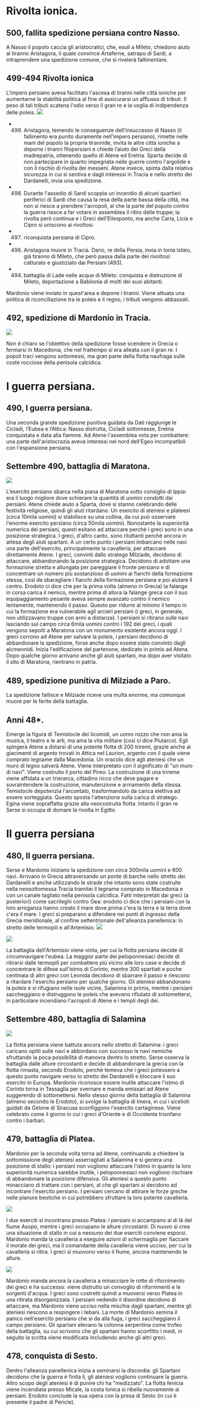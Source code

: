 # Rivolta ionica.
## 500, fallita spedizione persiana contro Nasso.
A Nasso il popolo caccia gli aristocratici, che, esuli a Mileto, chiedono aiuto al tiranno Aristagora, il quale convince Artaferne, satrapo di Sardi, a intraprendere una spedizione comune, che si rivelerà fallimentare.
## 499-494 Rivolta ionica
L'impero persiano aveva facilitato l'ascesa di tiranni nelle città ioniche per aumentarne la stabilità politica al fine di assicurarsi un afflusso di tributi. Il peso di tali tributi scatena l'odio verso il gran re e la voglia di indipendenza delle poleis.
![](https://upload.wikimedia.org/wikipedia/commons/9/9b/Ionian_Revolt_Campaign_Map-en.svg)
* 499. Aristagora, temendo le conseguenze dell’insuccesso di Nasso (il fallimento era punito duramente nell'impero persiano), rimette nelle mani del popolo la propria tirannide, invita le altre città ioniche a deporre i tiranni filopersiani e chiede l’aiuto dei Greci della madrepatria, ottenendo quello di Atene ed Eretria. Sparta decide di non partecipare in quanto impegnata nelle guerre contro l'argolide e con il rischio di rivolta dei messeni. Atene invece, spinta dalla relativa sicurezza in cui si sentiva e dagli interessi in Tracia e nello stretto dei Dardanelli, invia una spedizione.
* 498. Durante l'assedio di Sardi scoppia un incendio di alcuni quartieri periferici di Sardi che causa la resa della parte bassa della città, ma non si riesce a prendere l'acropoli, al che la parte del popolo contro la guerra riesce a far votare in assemblea il ritiro delle truppe; la rivolta però continua e i Greci dell’Ellesponto, ma anche Caria, Licia e Cipro si uniscono ai rivoltosi.
* 497. riconquista persiana di Cipro.
* 496. Aristagora muore in Tracia. Dario, re della Persia, invia in Ionia Istièo, già tiranno di Mileto, che però passa dalla parte dei rivoltosi: catturato e giustiziato dai Persiani (493).
* 494. battaglia di Lade nelle acque di Mileto: conquista e distruzione di Mileto, deportazione a Babilonia di molti dei suoi abitanti.

Mardonio viene inviato in quest'area e depone i tiranni. Viene attuata una politica di riconciliazione tra le poleis e il regno, i tributi vengono abbassati.

## 492, spedizione di Mardonio in Tracia.
![](https://upload.wikimedia.org/wikipedia/commons/3/3a/Map_Greco-Persian_Wars-en.svg)

Non è chiaro se l'obiettivo della spedizione fosse scendere in Grecia o fermarsi in Macedonia, che nel frattempo si era alleata con il gran re. I popoli traci vengono sottomessi, ma gran parte della flotta naufraga sulle coste rocciose della penisola calcidica.

# I guerra persiana.
## 490, I guerra persiana.
Una seconda grande spedizione punitiva guidata da Dati raggiunge le Cicladi, l’Eubea e l’Attica: Nasso distrutta, Cicladi sottomesse, Eretria conquistata e data alla fiamme. Ad Atene l'assemblea vota per combattere: una parte dell'aristocrazia aveva interessi nel nord dell'Egeo incompatibili con l'espansione persiana.

## Settembre 490, battaglia di Maratona.
![](https://upload.wikimedia.org/wikipedia/commons/thumb/0/08/1stphaseofbattlemarathon.gif/350px-1stphaseofbattlemarathon.gif)

L’esercito persiano sbarca nella piana di Maratona sotto consiglio di Ippia: era il luogo migliore dove schierare la quantità di uomini condotti dai persiani. Atene chiede aiuto a Sparta, dove si stanno celebrando delle festività religiose, quindi gli aiuti ritardano. Un esercito di ateniesi e plateesi (circa 10mila uomini) si stabilisce su una collina, da cui può osservare l'enorme esercito persiano (circa 50mila uomini). Nonostante la superiorità numerica dei persiani, questi esitano ad attaccare perchè i greci sono in una posizione strategica. I greci, d'altro canto, sono riluttanti perchè ancora in attesa degli aiuti spartani. A un certo punto i persiani imbarcano nelle navi una parte dell'esercito, principalmente la cavalleria, per attaccare direttamente Atene. I greci, convinti dallo stratego Milziade, decidono di attaccare, abbandonando la posizione strategica. Decidono di adottare una formazione stretta e allungata per pareggiare il fronte persiano e di concentrare un numero più sostanzioso di uomini ai fianchi della formazione stessa, così da sbaragliare i fianchi della formazione persiana e poi aiutare il centro. Erodoto ci dice che per la prima volta (almeno in Grecia) la falange in corsa carica il nemico, mentre prima di allora la falange greca con il suo equipaggiamento pesante aveva sempre avanzato contro il nemico lentamente, mantenendo il passo. Questo per ridurre al minimo il tempo in cui la formazione era vulnerabile agli arcieri persiani (i greci, in generale, non utilizzavano truppe con armi a distanza). I persiani si ritirano sulle navi lasciando sul campo circa 6mila uomini contro i 192 dei greci, i quali vengono sepolti a Maratona con un monumento esistente ancora oggi.
I greci corrono ad Atene per salvare la poleis, i persiani decidono di abbandonare la spedizione, forse anche dopo essere stato convinto dagli alcmeonidi.
Inizia l'edificazione del partenone, dedicato in primis ad Atena. Dopo qualche giorno arrivano anche gli aiuti spartani, ma dopo aver visitato il sito di Maratona, rientrano in patria.

## 489, spedizione punitiva di Milziade a Paro.
La spedizione fallisce e Milziade riceve una multa enorme, ma comunque muore per le ferite della battaglia.

## Anni 48*.
Emerge la figura di Temistocle dei licomidi, un uomo rozzo che non ama la musica, il teatro e le arti, ma ama la vita militare (così ci dice Plutarco). Egli spingerà Atene a dotarsi di una potente flotta di 200 triremi, grazie anche ai giacimenti di argento trovati in Attica nel Laurion, argento con il quale viene comprato legname dalla Macedonia. Un oracolo dice agli ateniesi che un muro di legno salverà Atene. Viene interpretato con il significato di "un muro di navi". Viene costruito il porto del Pireo. La costruzione di una trireme viene affidata a un trierarca, cittadino ricco che deve pagare e sovraintendere la costruzione, manutenzione e armamento della stessa. Temistocle depotenzia l'arcontato, trasformandolo da carica elettiva ad essere sorteggiata. Questo sposta l'attenzione sulla carica di stratego. Egina viene sopraffatta grazie alla neocostruita flotta.
Intanto il gran re Serse si occupa di domare la rivolta in Egitto.

# II guerra persiana
## 480, II guerra persiana.
Serse e Mardonio iniziano la spedizione con circa 300mila uomini e 600 navi. Arrivano in Grecia attraversando un ponte di barche nello stretto dei Dardanelli e anche utilizzando le strade che intanto sono state costruite nella neosottomessa Tracia tramitei il legname comprato in Macedonia e con un canale tagliato nella penisola calcidica. Fatti interpretati dai greci (a posteriori) come sacrileghi contro Gea: erodoto ci dice che i persiani con la loro arroganza hanno creato il mare dove prima c'era la terra e la terra dove c'era il mare.
I greci si preparano a difendere nei punti di ingresso della Grecia meridionale, al confine settentrionale dell'alleanza panellenica: lo stretto delle termopili e all'Artemisio.
![](https://i.pinimg.com/originals/84/62/3d/84623d8693abcd847a4f8a5d5a3ae245.jpg)

![](https://weaponsandwarfare.files.wordpress.com/2015/08/battle_of_thermopylae-pdf.jpg)

La battaglia dell'Artemisio viene vinta, per cui la flotta persiana decide di circumnavigare l'eubea. La maggior parte dei peloponnesiaci decide di ritirarsi dalle termopili per combattere più vicino alle loro case e decide di concentrare le difese sull'istmo di Corinto, mentre 300 spartiati e poche centinaia di altri greci con Leonida decidono di sbarrare il passo e riescono a ritardare l'esercito persiano per qualche giorno.
Gli ateniesi abbandonano la poleis e si rifugiano nelle isole vicine, Salamina in primis, mentre i persiani saccheggiano e distruggono le poleis che avevano rifiutato di sottomettersi, in particolare incendiano l'acropoli di Atene e i templi degli dei.

## Settembre 480, battaglia di Salamina
![](https://warfarehistorynetwork.com/wp-content/uploads/The-Battle-of-Thermopylae-and-the-Battle-of-Salamis-3.jpg)

La flotta persiana viene battuta ancora nello stretto di Salamina: i greci caricano opliti sulle navi e abbordano con successo le navi nemiche sfruttando la poca possibilità di manovra dentro lo stretto. Serse osserva la battaglia dalle alture circostanti e decide di abbandonare la grecia con la flotta rimasta, secondo Erodoto, perchè temeva che i greci potessero a questo punto navigare verso lo stretto dei Dardanelli e bloccare il suo esercito in Europa. Mardonio riconosce essere inutile attaccare l'istmo di Corinto torna in Tessaglia per svernare e manda emissari ad Atene suggerendo di sottomettersi. Nello stesso giorno della battaglia di Salamina (almeno secondo le Erodoto), si svolge la battaglia di Imera, in cui i sicelioti guidati da Gelone di Siracusa sconfiggono l'esercito cartaginese. Viene celebrato come il giorno in cui i greci d'Oriente e di Occidente trionfano contro i barbari.

## 479, battaglia di Platea.
Mardonio per la seconda volta torna ad Atene, continuando a chiedere la sottomissione degli ateniesi asserragliati a Salamina e si genera una posizione di stallo: i persiani non vogliono attaccare l'istmo in quanto la loro superiorità numerica sarebbe inutile, i peloponnesiaci non vogliono rischiare di abbandonare la posizione difensiva. Gli ateniesi a questo punto minacciano di trattare con i persiani, al che gli spartani si decidono ad incontrare l'esercito persiano. I persiani cercano di attirare le forze greche nelle pianure beotiche in cui potrebbero sfruttare la loro potente cavalleria.

![](https://upload.wikimedia.org/wikipedia/commons/9/91/Battle_of_Plataea_part_1.png)

I due eserciti si incontrano presso Platea: i persiani si accampano al di là del fiume Asopo, mentre i greci occupano le alture circostanti. Di nuovo si crea una situazione di stallo in cui a nessuno dei due eserciti conviene esporsi. Mardonio manda la cavalleria a eseguire azioni di schermaglia per fiaccare il morale dei greci, ma il comandante della cavalleria viene ucciso, per cui la cavalleria si ritira. I greci si muovono verso il fiume, ancora mantenendo le alture.

![](https://upload.wikimedia.org/wikipedia/commons/e/e1/Battle_of_Plataea_part_2.PNG)

Mardonio manda ancora la cavalleria a minacciare le rotte di rifornimento dei greci e ha successo: viene distrutto un convoglio di rifornimenti e le sorgenti d'acqua. I greci sono costretti quindi a muoversi verso Platea in una ritirata disorganizzata. I persiani vedendo il disordine decidono di attaccare, ma Mardonio viene ucciso nella mischia dagli spartani, mentre gli ateniesi riescono a respingere i tebani. La morte di Mardonio semina il panico nell'esercito persiano che si da alla fuga, i greci saccheggiano il campo persiano.
Gli spartani elevano la colonna serpentina come trofeo della battaglia, su cui scrivono che gli spartani hanno sconfitto i medi, in seguito la scritta viene modificata includendo anche gli altri greci.

## 478, conquista di Sesto.
Dentro l'alleanza panellenica inizia a seminarsi la discordia: gli Spartani decidono che la guerra è finita lì, gli ateniesi vogliono continuare la guerra. Altro scopo degli ateniesi è di punire chi ha "medizzato". La flotta fenicia viene incendiata presso Micale, la costa Ionica si ribella nuovamente ai persiani. Erodoto conclude la sua opera con la presa di Sesto (in cui è presente il padre di Pericle).
